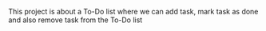 This project is about a To-Do list where we can add task, mark task as done and also remove task from the To-Do list
